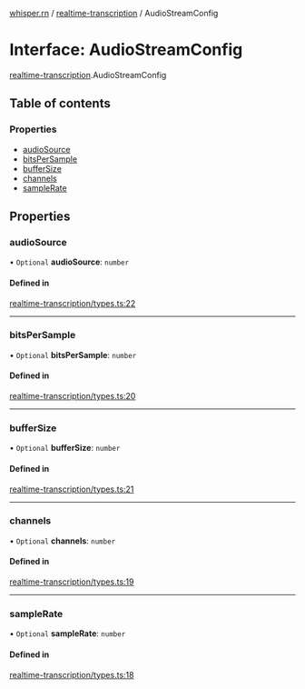 [whisper.rn](../README.md) / [realtime-transcription](../modules/realtime_transcription.md) / AudioStreamConfig

# Interface: AudioStreamConfig

[realtime-transcription](../modules/realtime_transcription.md).AudioStreamConfig

## Table of contents

### Properties

- [audioSource](realtime_transcription.AudioStreamConfig.md#audiosource)
- [bitsPerSample](realtime_transcription.AudioStreamConfig.md#bitspersample)
- [bufferSize](realtime_transcription.AudioStreamConfig.md#buffersize)
- [channels](realtime_transcription.AudioStreamConfig.md#channels)
- [sampleRate](realtime_transcription.AudioStreamConfig.md#samplerate)

## Properties

### audioSource

• `Optional` **audioSource**: `number`

#### Defined in

[realtime-transcription/types.ts:22](https://github.com/mybigday/whisper.rn/blob/4ad9647/src/realtime-transcription/types.ts#L22)

___

### bitsPerSample

• `Optional` **bitsPerSample**: `number`

#### Defined in

[realtime-transcription/types.ts:20](https://github.com/mybigday/whisper.rn/blob/4ad9647/src/realtime-transcription/types.ts#L20)

___

### bufferSize

• `Optional` **bufferSize**: `number`

#### Defined in

[realtime-transcription/types.ts:21](https://github.com/mybigday/whisper.rn/blob/4ad9647/src/realtime-transcription/types.ts#L21)

___

### channels

• `Optional` **channels**: `number`

#### Defined in

[realtime-transcription/types.ts:19](https://github.com/mybigday/whisper.rn/blob/4ad9647/src/realtime-transcription/types.ts#L19)

___

### sampleRate

• `Optional` **sampleRate**: `number`

#### Defined in

[realtime-transcription/types.ts:18](https://github.com/mybigday/whisper.rn/blob/4ad9647/src/realtime-transcription/types.ts#L18)
